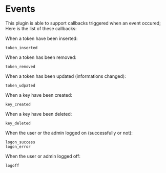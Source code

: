 # Events #

This plugin is able to support callbacks triggered when an event occured;
Here is the list of these callbacks:

When a token have been inserted:

	token_inserted

When a token has been removed:

	token_removed

When a token has been updated (informations changed):

	token_udpated

When a key have been created:

	key_created

When a key have been deleted:

	key_deleted

When the user or the admin logged on (successfully or not):

	logon_success
	logon_error

When the user or admin logged off:

	logoff
